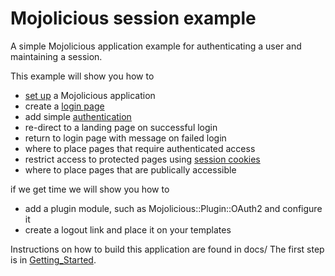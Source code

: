 # Mojolicious session example
A simple Mojolicious application example for authenticating a user and maintaining a session.

This example will show you how to 
* [set up](docs/Getting_Started.md) a Mojolicious application
* create a [login page](docs/Login.md)
* add simple [authentication](docs/Authenticate.md)
* re-direct to a landing page on successful login
* return to login page with message on failed login
* where to place pages that require authenticated access
* restrict access to protected pages using [session cookies](docs/Sessions.md)
* where to place pages that are publically accessible

if we get time we will show you how to
* add a plugin module, such as Mojolicious::Plugin::OAuth2 and configure it
* create a logout link and place it on your templates

Instructions on how to build this application are found in docs/
The first step is in [Getting_Started](docs/Getting_Started.md).
